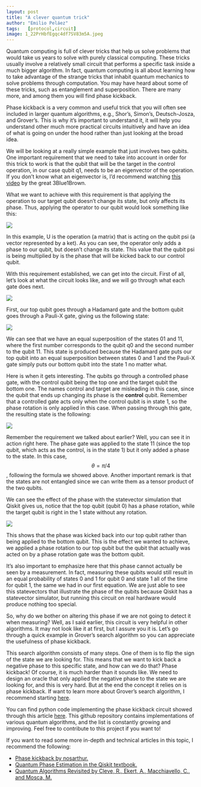 ```yaml
---
layout: post
title: "A clever quantum trick"
author: "Emilio Peláez"
tags:   [protocol,circuit]
image: 1_22PrHbfEgqc4df7SV83m5A.jpeg
---
```


Quantum computing is full of clever tricks that help us solve problems that would take us years to solve with purely classical computing. These tricks usually involve a relatively small circuit that performs a specific task inside a much bigger algorithm. In fact, quantum computing is all about learning how to take advantage of the strange tricks that inhabit quantum mechanics to solve problems through computation. You may have heard about some of these tricks, such as entanglement and superposition. There are many more, and among them you will find phase kickback.

Phase kickback is a very common and useful trick that you will often see included in larger quantum algorithms, e.g., Shor’s, Simon’s, Deutsch-Josza, and Grover’s. This is why it’s important to understand it, it will help you understand other much more practical circuits intuitively and have an idea of what is going on under the hood rather than just looking at the broad idea.

We will be looking at a really simple example that just involves two qubits. One important requirement that we need to take into account in order for this trick to work is that the qubit that will be the target in the control operation, in our case qubit q1, needs to be an eigenvector of the operation. If you don’t know what an eigenvector is, I’d recommend watching [this video](https://www.youtube.com/watch?v=PFDu9oVAE-g) by the great 3Blue1Brown.

What we want to achieve with this requirement is that applying the operation to our target qubit doesn’t change its state, but only affects its phase. Thus, applying the operator to our qubit would look something like this:

<img src="{{ site.url }}/assets/images/1_8G9bPII9sWOUKzwlvk-tpw.png">

In this example, U is the operation (a matrix) that is acting on the qubit psi (a vector represented by a ket). As you can see, the operator only adds a phase to our qubit, but doesn’t change its state. This value that the qubit psi is being multiplied by is the phase that will be kicked back to our control qubit.

With this requirement established, we can get into the circuit. First of all, let’s look at what the circuit looks like, and we will go through what each gate does next.

<img src="{{ site.url }}/assets/images/1_rZQ_CqPOe7zKAnLbVXxNRg.jpeg">

First, our top qubit goes through a Hadamard gate and the bottom qubit goes through a Pauli-X gate, giving us the following state:

<img src="{{ site.url }}/assets/images/1_d6dQftTm0KRLat7ihdXq2Q.png">

We can see that we have an equal superposition of the states 01 and 11, where the first number corresponds to the qubit q0 and the second number to the qubit 11. This state is produced because the Hadamard gate puts our top qubit into an equal superposition between states 0 and 1 and the Pauli-X gate simply puts our bottom qubit into the state 1 no matter what.

Here is when it gets interesting. The qubits go through a controlled phase gate, with the control qubit being the top one and the target qubit the bottom one. The names control and target are misleading in this case, since the qubit that ends up changing its phase is the **control** qubit. Remember that a controlled gate acts only when the control qubit is in state 1, so the phase rotation is only applied in this case. When passing through this gate, the resulting state is the following:

<img src="{{ site.url }}/assets/images/1_tdJ210uCJgowK-POdRakLA.png">

Remember the requirement we talked about earlier? Well, you can see it in action right here. The phase gate was applied to the state 11 (since the top qubit, which acts as the control, is in the state 1) but it only added a phase to the state. In this case, $$\theta = \pi / 4$$, following the formula we showed above. Another important remark is that the states are not entangled since we can write them as a tensor product of the two qubits.

We can see the effect of the phase with the statevector simulation that Qiskit gives us, notice that the top qubit (qubit 0) has a phase rotation, while the target qubit is right in the 1 state without any rotation.

<img src="{{ site.url }}/assets/images/1_22PrHbfEgqc4df7SV83m5A.jpeg">

This shows that the phase was kicked back into our top qubit rather than being applied to the bottom qubit. This is the effect we wanted to achieve, we applied a phase rotation to our top qubit but the qubit that actually was acted on by a phase rotation gate was the bottom qubit.

It’s also important to emphasize here that this phase cannot actually be seen by a measurement. In fact, measuring these qubits would still result in an equal probability of states 0 and 1 for qubit 0 and state 1 all of the time for qubit 1, the same we had in our first equation. We are just able to see this statevectors that illustrate the phase of the qubits because Qiskit has a statevector simulator, but running this circuit on real hardware would produce nothing too special.

So, why do we bother on altering this phase if we are not going to detect it when measuring? Well, as I said earlier, this circuit is very helpful in other algorithms. It may not look like it at first, but I assure you it is. Let’s go through a quick example in Grover’s search algorithm so you can appreciate the usefulness of phase kickback.

This search algorithm consists of many steps. One of them is to flip the sign of the state we are looking for. This means that we want to kick back a negative phase to this specific state, and how can we do that? Phase kickback! Of course, it is much harder than it sounds like. We need to design an oracle that only applied the negative phase to the state we are looking for, and this is very hard. But at the end the concept it relies on is phase kickback. If want to learn more about Grover’s search algorithm, I recommend starting [here](https://qiskit.org/textbook/ch-algorithms/grover.html).

You can find python code implementing the phase kickback circuit showed through this article [here](https://github.com/epelaaez/QuantumLibrary/blob/master/algorithms/Phase%20Kickback.ipynb). This github repository contains implementations of various quantum algorithms, and the list is constantly growing and improving. Feel free to contribute to this project if you want to!

If you want to read some more in-depth and technical articles in this topic, I recommend the following:

*   [Phase kickback by nosarthur.](https://nosarthur.github.io/quantum%20information%20and%20computation/2018/01/26/kickback.html)
*   [Quantum Phase Estimation in the Qiskit textbook.](https://qiskit.org/textbook/ch-algorithms/quantum-phase-estimation.html)
*   [Quantum Algorithms Revisited by Cleve, R., Ekert, A., Macchiavello, C., and Mosca, M.](https://arxiv.org/abs/quant-ph/9708016v1)